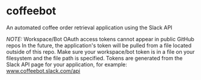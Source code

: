 # coffeebot
An automated coffee order retrieval application using the Slack API

*NOTE:* Workspace/Bot OAuth access tokens cannot appear in public GitHub repos
In the future, the application's token will be pulled from a file 
located outside of this repo. Make sure your workspace/bot token is in a file
on your filesystem and the file path is specified. Tokens are generated
from the Slack API page for your application, for example:
www.coffeebot.slack.com/api
